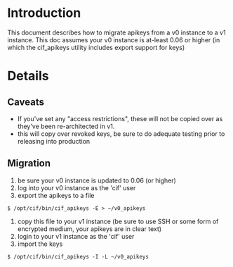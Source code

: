 # Introduction #

This document describes how to migrate apikeys from a v0 instance to a v1 instance. This doc assumes your v0 instance is at-least 0.06 or higher (in which the cif\_apikeys utility includes export support for keys)

# Details #
## Caveats ##
  * If you've set any "access restrictions", these will not be copied over as they've been re-architected in v1.
  * this will copy over revoked keys, be sure to do adequate testing prior to releasing into production
## Migration ##
  1. be sure your v0 instance is updated to 0.06 (or higher)
  1. log into your v0 instance as the 'cif' user
  1. export the apikeys to a file
```
$ /opt/cif/bin/cif_apikeys -E > ~/v0_apikeys
```
  1. copy this file to your v1 instance (be sure to use SSH or some form of encrypted medium, your apikeys are in clear text)
  1. login to your v1 instance as the 'cif' user
  1. import the keys
```
$ /opt/cif/bin/cif_apikeys -I -L ~/v0_apikeys
```